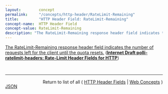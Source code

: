 ```yaml
---
layout:        concept
permalink:     "/concepts/http-header/RateLimit-Remaining"
title:         "HTTP Header Field: RateLimit-Remaining"
concept-name:  HTTP Header Field
concept-value: RateLimit-Remaining
description: "The RateLimit-Remaining response header field indicates the number of requests left for the client until the quota resets."
---
```


[The RateLimit-Remaining response header field indicates the number of requests left for the client until the quota resets.](http://tools.ietf.org/html/draft-polli-ratelimit-headers#section-3.2 "Read documentation for HTTP Header Field &#34;RateLimit-Remaining&#34;") (**[Internet Draft polli-ratelimit-headers: Rate-Limit Header Fields for HTTP](/specs/IETF/I-D/polli-ratelimit-headers "This document defines the RateLimit-Limit, RateLimit-Remaining, RateLimit-Reset header fields for HTTP, thus allowing servers to publish current request quotas and clients to shape their request policy and avoid being throttled out.")**)

<br/>
<hr/>

<p style="float : left"><a href="./RateLimit-Remaining.json" title="JSON representing this particular Web Concept value">JSON</a></p>
<p style="text-align: right">Return to list of all ( <a href="../http-header/">HTTP Header Fields</a> | <a href="../">Web Concepts</a> )</p>
